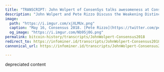 ```yaml
---
title: "TRANSCRIPT: John Wolpert of ConsenSys talks awesomeness at Consensus 2018 CoinDeskLIVE"
description: "John Wolpert and Pete Rizzo Discuss the Weakening Distinciton Between Private and Public Blockchain."
image:
  path: "https://i.imgur.com/xjXLMUx.png"
  caption: "May 16, Consensus 2018. [Pete Rizzo](https://twitter.com/pete_rizzo_) of @Coindesk interviews [John Wolpert](https://twitter.com/jwolpert), ConsenSys Studios."
  og_image: "https://i.imgur.com/Nb95j0G.png"
permalink: bitcoin-history/transcripts/JohnWolpert-Consensus2018
redirect_to: https://infominer.id/transcripts/JohnWolpert-Consensus2018
cannonical_url: https://infominer.id/transcripts/JohnWolpert-Consensus2018

---
```


depreciated content